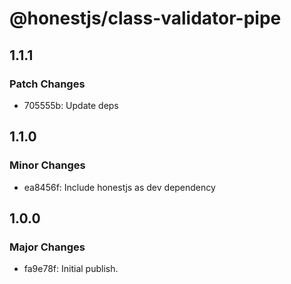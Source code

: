 # @honestjs/class-validator-pipe

## 1.1.1

### Patch Changes

- 705555b: Update deps

## 1.1.0

### Minor Changes

- ea8456f: Include honestjs as dev dependency

## 1.0.0

### Major Changes

- fa9e78f: Initial publish.
